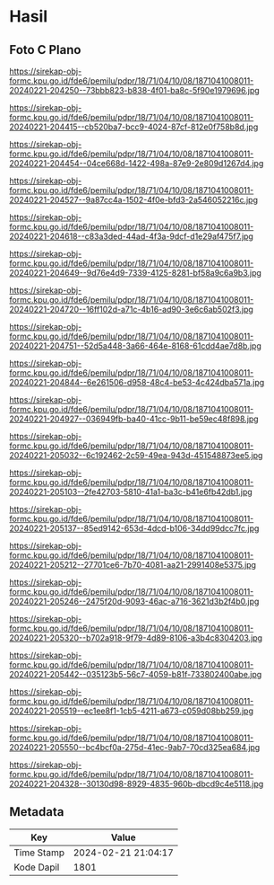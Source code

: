 # Hasil

## Foto C Plano

https://sirekap-obj-formc.kpu.go.id/fde6/pemilu/pdpr/18/71/04/10/08/1871041008011-20240221-204250--73bbb823-b838-4f01-ba8c-5f90e1979696.jpg

https://sirekap-obj-formc.kpu.go.id/fde6/pemilu/pdpr/18/71/04/10/08/1871041008011-20240221-204415--cb520ba7-bcc9-4024-87cf-812e0f758b8d.jpg

https://sirekap-obj-formc.kpu.go.id/fde6/pemilu/pdpr/18/71/04/10/08/1871041008011-20240221-204454--04ce668d-1422-498a-87e9-2e809d1267d4.jpg

https://sirekap-obj-formc.kpu.go.id/fde6/pemilu/pdpr/18/71/04/10/08/1871041008011-20240221-204527--9a87cc4a-1502-4f0e-bfd3-2a546052216c.jpg

https://sirekap-obj-formc.kpu.go.id/fde6/pemilu/pdpr/18/71/04/10/08/1871041008011-20240221-204618--c83a3ded-44ad-4f3a-9dcf-d1e29af475f7.jpg

https://sirekap-obj-formc.kpu.go.id/fde6/pemilu/pdpr/18/71/04/10/08/1871041008011-20240221-204649--9d76e4d9-7339-4125-8281-bf58a9c6a9b3.jpg

https://sirekap-obj-formc.kpu.go.id/fde6/pemilu/pdpr/18/71/04/10/08/1871041008011-20240221-204720--16ff102d-a71c-4b16-ad90-3e6c6ab502f3.jpg

https://sirekap-obj-formc.kpu.go.id/fde6/pemilu/pdpr/18/71/04/10/08/1871041008011-20240221-204751--52d5a448-3a66-464e-8168-61cdd4ae7d8b.jpg

https://sirekap-obj-formc.kpu.go.id/fde6/pemilu/pdpr/18/71/04/10/08/1871041008011-20240221-204844--6e261506-d958-48c4-be53-4c424dba571a.jpg

https://sirekap-obj-formc.kpu.go.id/fde6/pemilu/pdpr/18/71/04/10/08/1871041008011-20240221-204927--036949fb-ba40-41cc-9b11-be59ec48f898.jpg

https://sirekap-obj-formc.kpu.go.id/fde6/pemilu/pdpr/18/71/04/10/08/1871041008011-20240221-205032--6c192462-2c59-49ea-943d-451548873ee5.jpg

https://sirekap-obj-formc.kpu.go.id/fde6/pemilu/pdpr/18/71/04/10/08/1871041008011-20240221-205103--2fe42703-5810-41a1-ba3c-b41e6fb42db1.jpg

https://sirekap-obj-formc.kpu.go.id/fde6/pemilu/pdpr/18/71/04/10/08/1871041008011-20240221-205137--85ed9142-653d-4dcd-b106-34dd99dcc7fc.jpg

https://sirekap-obj-formc.kpu.go.id/fde6/pemilu/pdpr/18/71/04/10/08/1871041008011-20240221-205212--27701ce6-7b70-4081-aa21-2991408e5375.jpg

https://sirekap-obj-formc.kpu.go.id/fde6/pemilu/pdpr/18/71/04/10/08/1871041008011-20240221-205246--2475f20d-9093-46ac-a716-3621d3b2f4b0.jpg

https://sirekap-obj-formc.kpu.go.id/fde6/pemilu/pdpr/18/71/04/10/08/1871041008011-20240221-205320--b702a918-9f79-4d89-8106-a3b4c8304203.jpg

https://sirekap-obj-formc.kpu.go.id/fde6/pemilu/pdpr/18/71/04/10/08/1871041008011-20240221-205442--035123b5-56c7-4059-b81f-733802400abe.jpg

https://sirekap-obj-formc.kpu.go.id/fde6/pemilu/pdpr/18/71/04/10/08/1871041008011-20240221-205519--ec1ee8f1-1cb5-4211-a673-c059d08bb259.jpg

https://sirekap-obj-formc.kpu.go.id/fde6/pemilu/pdpr/18/71/04/10/08/1871041008011-20240221-205550--bc4bcf0a-275d-41ec-9ab7-70cd325ea684.jpg

https://sirekap-obj-formc.kpu.go.id/fde6/pemilu/pdpr/18/71/04/10/08/1871041008011-20240221-204328--30130d98-8929-4835-960b-dbcd9c4e5118.jpg


## Metadata

| Key        | Value               |
| ---------- | ------------------- |
| Time Stamp | 2024-02-21 21:04:17 |
| Kode Dapil | 1801                |



